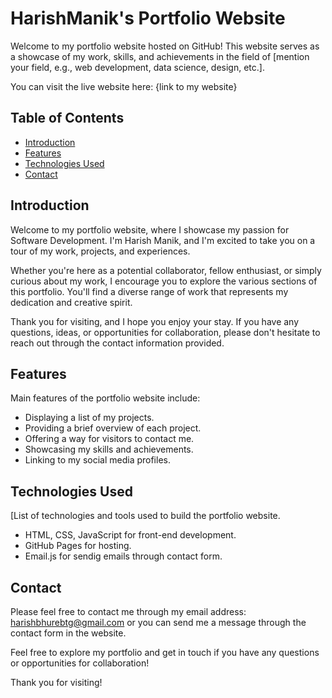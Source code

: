 # HarishManik's Portfolio Website

Welcome to my portfolio website hosted on GitHub! This website serves as a showcase of my work, skills, and achievements in the field of [mention your field, e.g., web development, data science, design, etc.].

You can visit the live website here: {link to my website}

## Table of Contents

- [Introduction](#introduction)
- [Features](#features)
- [Technologies Used](#technologies-used)
- [Contact](#contact)

## Introduction

Welcome to my portfolio website, where I showcase my passion for Software Development. I'm Harish Manik, and I'm excited to take you on a tour of my work, projects, and experiences.

Whether you're here as a potential collaborator, fellow enthusiast, or simply curious about my work, I encourage you to explore the various sections of this portfolio. You'll find a diverse range of work that represents my dedication and creative spirit.

Thank you for visiting, and I hope you enjoy your stay. If you have any questions, ideas, or opportunities for collaboration, please don't hesitate to reach out through the contact information provided.

## Features

Main features of the portfolio website include:

- Displaying a list of my projects.
- Providing a brief overview of each project.
- Offering a way for visitors to contact me.
- Showcasing my skills and achievements.
- Linking to my social media profiles.

## Technologies Used

[List of technologies and tools used to build the portfolio website.

- HTML, CSS, JavaScript for front-end development.
- GitHub Pages for hosting.
- Email.js for sendig emails through contact form.

## Contact

Please feel free to contact me through my email address: harishbhurebtg@gmail.com or you can send me a message through the contact form in the website.

Feel free to explore my portfolio and get in touch if you have any questions or opportunities for collaboration!

Thank you for visiting!
